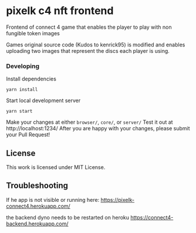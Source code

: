 pixelk c4 nft frontend
==

Frontend of connect 4 game that enables the player to play with non fungible token images


Games original source code (Kudos to kenrick95) is modified and enables uploading two images that represent the discs each player is using.

### Developing

 Install dependencies
  ```
  yarn install
  ```
 Start local development server
  ```
  yarn start
  ```
Make your changes at either `browser/`, `core/`, or `server/`
Test it out at http://localhost:1234/
After you are happy with your changes, please submit your Pull Request!

## License
This work is licensed under MIT License.

## Troubleshooting
If he app is not visible or running here:
https://pixelk-connect4.herokuapp.com/

the backend dyno needs to be restarted on heroku
https://connect4-backend.herokuapp.com/



